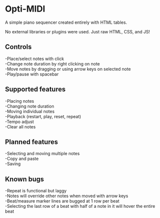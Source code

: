 # Opti-MIDI
A simple piano sequencer created entirely with HTML tables.

No external libraries or plugins were used. Just raw HTML, CSS, and JS!

## Controls
-Place/select notes with click\
-Change note duration by right clicking on note\
-Move notes by dragging or using arrow keys on selected note\
-Play/pause with spacebar

## Supported features
-Placing notes\
-Changing note duration\
-Moving individual notes\
-Playback (restart, play, reset, repeat)\
-Tempo adjust\
-Clear all notes

## Planned features
-Selecting and moving multiple notes\
-Copy and paste\
-Saving

## Known bugs
-Repeat is functional but laggy\
-Notes will override other notes when moved with arrow keys\
-Beat/measure marker lines are bugged at 1 row per beat\
-Selecting the last row of a beat with half of a note in it will hover the entire beat